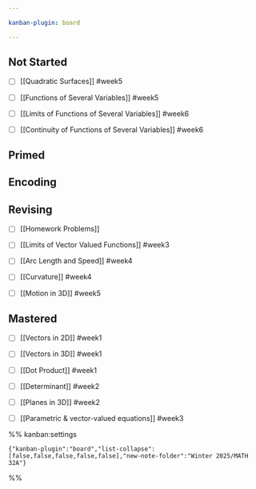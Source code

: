 ```yaml
---

kanban-plugin: board

---
```


## Not Started

- [ ] [[Quadratic Surfaces]] #week5
- [ ] [[Functions of Several Variables]] #week5
- [ ] [[Limits of Functions of Several Variables]] #week6
- [ ] [[Continuity of Functions of Several Variables]] #week6


## Primed



## Encoding



## Revising

- [ ] [[Homework Problems]]
- [ ] [[Limits of Vector Valued Functions]] #week3
- [ ] [[Arc Length and Speed]] #week4
- [ ] [[Curvature]] #week4
- [ ] [[Motion in 3D]] #week5


## Mastered

- [ ] [[Vectors in 2D]] #week1
- [ ] [[Vectors in 3D]] #week1
- [ ] [[Dot Product]] #week1
- [ ] [[Determinant]] #week2
- [ ] [[Planes in 3D]] #week2
- [ ] [[Parametric & vector-valued equations]] #week3




%% kanban:settings
```
{"kanban-plugin":"board","list-collapse":[false,false,false,false,false],"new-note-folder":"Winter 2025/MATH 32A"}
```
%%